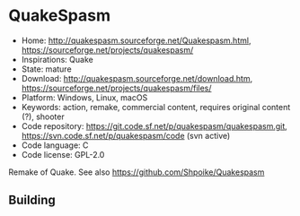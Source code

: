# QuakeSpasm

- Home: http://quakespasm.sourceforge.net/Quakespasm.html, https://sourceforge.net/projects/quakespasm/
- Inspirations: Quake
- State: mature
- Download: http://quakespasm.sourceforge.net/download.htm, https://sourceforge.net/projects/quakespasm/files/
- Platform: Windows, Linux, macOS
- Keywords: action, remake, commercial content, requires original content (?), shooter
- Code repository: https://git.code.sf.net/p/quakespasm/quakespasm.git, https://svn.code.sf.net/p/quakespasm/code (svn active)
- Code language: C
- Code license: GPL-2.0

Remake of Quake.
See also https://github.com/Shpoike/Quakespasm

## Building
